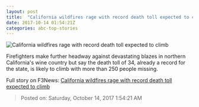 ```yaml
---
layout: post
title:  "California wildfires rage with record death toll expected to climb"
date: 2017-10-14 01:54:21Z
categories: abc-top-stories
---
```


![California wildfires rage with record death toll expected to climb](http://www.abc.net.au/news/image/9050180-1x1-700x700.jpg)

Firefighters make further headway against devastating blazes in northern California's wine country but say the death toll of 34, already a record for the state, is likely to climb with more than 250 people missing.


Full story on F3News: [California wildfires rage with record death toll expected to climb](http://www.f3nws.com/n/rDBJPB)

> Posted on: Saturday, October 14, 2017 1:54:21 AM
